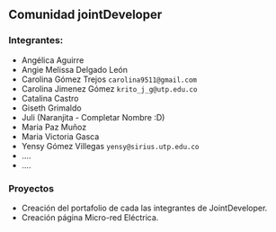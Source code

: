 ## Comunidad jointDeveloper

### Integrantes:

* Angélica Aguirre
* Angie Melissa Delgado León
* Carolina Gómez Trejos  `carolina9511@gmail.com`
* Carolina Jimenez Gómez `krito_j_g@utp.edu.co`
* Catalina Castro
* Giseth Grimaldo
* Juli (Naranjita - Completar Nombre :D)
* Maria Paz Muñoz
* Maria Victoria Gasca
* Yensy Gómez Villegas `yensy@sirius.utp.edu.co`
* ....
* ....

### Proyectos
* Creación del portafolio de cada las integrantes de JointDeveloper.
* Creación página Micro-red Eléctrica.












